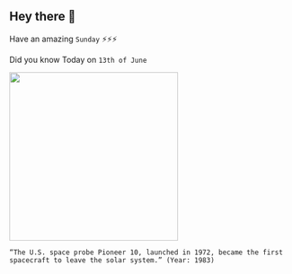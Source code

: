 ## Hey there 👋
Have an amazing `Sunday` ⚡⚡⚡

Did you know Today on `13th of June`
 
 [<img src="https://www.nasa.gov/sites/default/files/thumbnails/image/pioneer10_art.jpg" width="300" />](https://www.history.com/this-day-in-history/pioneer-10-departs-solar-system) 
 ```
“The U.S. space probe Pioneer 10, launched in 1972, became the first spacecraft to leave the solar system.” (Year: 1983)
```
